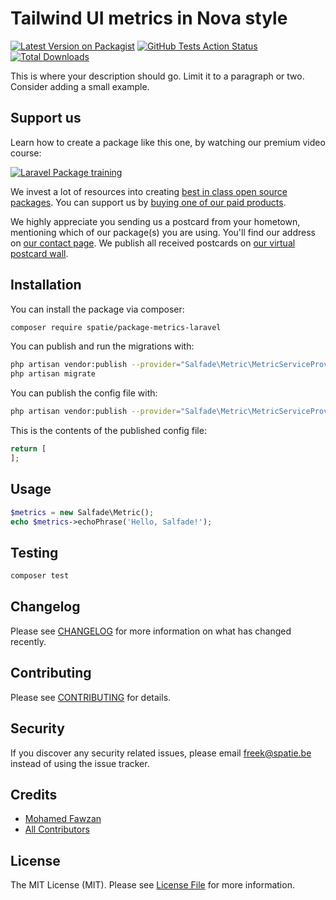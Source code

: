 # Tailwind UI metrics in Nova style

[![Latest Version on Packagist](https://img.shields.io/packagist/v/spatie/metrics.svg?style=flat-square)](https://packagist.org/packages/spatie/metrics)
[![GitHub Tests Action Status](https://img.shields.io/github/workflow/status/spatie/metrics/run-tests?label=tests)](https://github.com/spatie/metrics/actions?query=workflow%3Arun-tests+branch%3Amaster)
[![Total Downloads](https://img.shields.io/packagist/dt/spatie/metrics.svg?style=flat-square)](https://packagist.org/packages/spatie/metrics)


This is where your description should go. Limit it to a paragraph or two. Consider adding a small example.

## Support us

Learn how to create a package like this one, by watching our premium video course:

[![Laravel Package training](https://spatie.be/github/package-training.jpg)](https://laravelpackage.training)

We invest a lot of resources into creating [best in class open source packages](https://spatie.be/open-source). You can support us by [buying one of our paid products](https://spatie.be/open-source/support-us).

We highly appreciate you sending us a postcard from your hometown, mentioning which of our package(s) you are using. You'll find our address on [our contact page](https://spatie.be/about-us). We publish all received postcards on [our virtual postcard wall](https://spatie.be/open-source/postcards).

## Installation

You can install the package via composer:

```bash
composer require spatie/package-metrics-laravel
```

You can publish and run the migrations with:

```bash
php artisan vendor:publish --provider="Salfade\Metric\MetricServiceProvider" --tag="migrations"
php artisan migrate
```

You can publish the config file with:
```bash
php artisan vendor:publish --provider="Salfade\Metric\MetricServiceProvider" --tag="config"
```

This is the contents of the published config file:

```php
return [
];
```

## Usage

``` php
$metrics = new Salfade\Metric();
echo $metrics->echoPhrase('Hello, Salfade!');
```

## Testing

``` bash
composer test
```

## Changelog

Please see [CHANGELOG](CHANGELOG.md) for more information on what has changed recently.

## Contributing

Please see [CONTRIBUTING](CONTRIBUTING.md) for details.

## Security

If you discover any security related issues, please email freek@spatie.be instead of using the issue tracker.

## Credits

- [Mohamed Fawzan](https://github.com/fawzanm)
- [All Contributors](../../contributors)

## License

The MIT License (MIT). Please see [License File](LICENSE.md) for more information.

